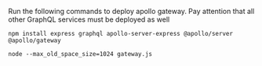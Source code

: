 Run the following commands to deploy apollo gateway. Pay attention that all other GraphQL services must be deployed as well

`npm install express graphql apollo-server-express @apollo/server @apollo/gateway`

`node --max_old_space_size=1024 gateway.js`
